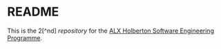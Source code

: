 #                               README

This is the 2[^nd] *repository* for the [ALX Holberton Software Engineering Programme](https://www.alxafrica.com/software-engineering-2022/ "Title").